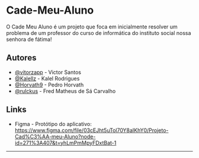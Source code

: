 # Cade-Meu-Aluno

O Cade Meu Aluno é um projeto que foca em inicialmente resolver um problema de um professor do curso de informática do instituto social nossa senhora de fátima! 

## Autores

- [@vitorzapp](https://github.com/vitorzapp) - Victor Santos
- [@Kalellz](https://github.com/Kalellz) - Kalel Rodrigues
- [@Horvath9](https://github.com/Horvath9) - Pedro Horvath
- [@rulckus](https://github.com/rulckus) - Fred Matheus de Sá Carvalho

## Links
- Figma - Protótipo do aplicativo:
https://www.figma.com/file/03cEJht5uTol70Y8aIKhY0/Projeto-Cad%C3%AA-meu-Aluno?node-id=271%3A407&t=yhLmPmMpyFDxtBat-1
___
